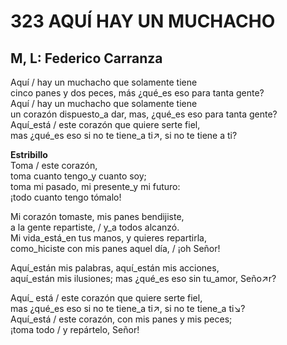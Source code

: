 # 323 AQUÍ HAY UN MUCHACHO

## M, L: Federico Carranza 

Aquí / hay un muchacho que solamente tiene  
cinco panes y dos peces, más ¿qué_es eso para tanta gente?  
Aquí / hay un muchacho que solamente tiene  
un corazón dispuesto_a dar, mas, ¿qué_es eso para tanta gente?  
Aquí_está / este corazón que quiere serte fiel,  
mas ¿qué_es eso si no te tiene_a ti↗, si no te tiene a ti?  

**Estribillo**  
Toma / este corazón,  
toma cuanto tengo_y cuanto soy;  
toma mi pasado, mi presente_y mi futuro:  
¡todo cuanto tengo tómalo!  

Mi corazón tomaste, mis panes bendijiste,  
a la gente repartiste, / y_a todos alcanzó.  
Mi vida_está_en tus manos, y quieres repartirla,  
como_hiciste con mis panes aquel día, / ¡oh Señor!  

Aquí_están mis palabras, aquí_están mis acciones,  
aquí_están mis ilusiones; mas ¿qué_es eso sin tu_amor, Seño↗r?  

Aquí_ está / este corazón que quiere serte fiel,  
mas ¿qué_es eso si no te tiene_a ti↗, si no te tiene_a ti↘?  
Aquí_está / este corazón, con mis panes y mis peces;  
¡toma todo / y repártelo, Señor!  

